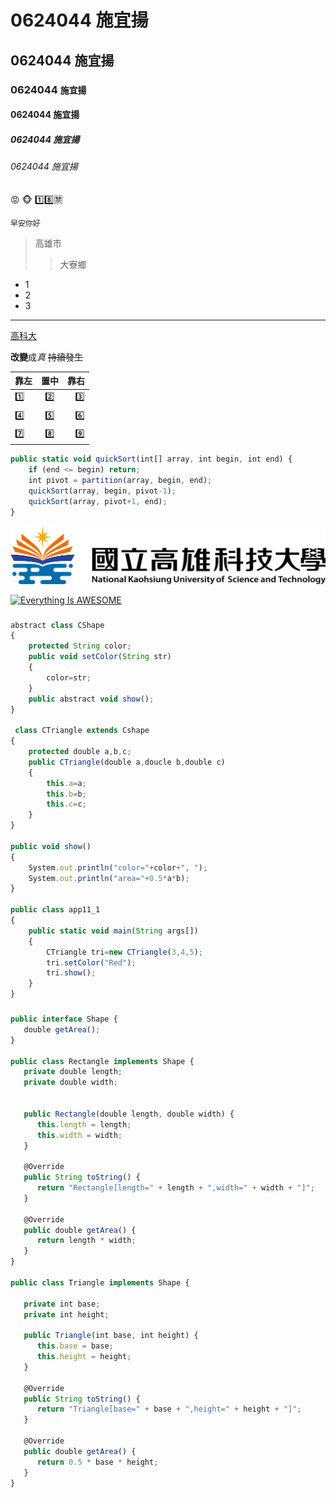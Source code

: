 # 0624044 施宜揚

## 0624044 施宜揚

### 0624044 `施宜揚`

#### 0624044 施宜揚

##### 0624044 施宜揚

###### 0624044 施宜揚

:rage:
:monkey_face:
:one::eight::u7981:

```早安你好```

> 高雄市
>> 大寮鄉

* 1
* 2
* 3 
***
[高科大](https://www.nkust.edu.tw/)

**改變**成*真* ~~持續發生~~

|靠左   |置中     |靠右  |
|:-----|:------:|-----:|
|:one:|:two:|:three:|
|:four:|:five:|:six:|
|:seven:|:eight:|:nine:|

``` js
public static void quickSort(int[] array, int begin, int end) {
    if (end <= begin) return;
    int pivot = partition(array, begin, end);
    quickSort(array, begin, pivot-1);
    quickSort(array, pivot+1, end);
} 
```

![NKUST](nkust.png "高科大")

[![Everything Is AWESOME](https://img.youtube.com/vi/StTqXEQ2l-Y/0.jpg)](https://www.youtube.com/watch?v=StTqXEQ2l-Y "Everything Is AWESOME")

###
``` js
abstract class CShape
{
    protected String color;
    public void setColor(String str)
    {
        color=str;
    }
    public abstract void show();
}

 class CTriangle extends Cshape
{
    protected double a,b,c;
    public CTriangle(double a,doucle b,double c)
    {
        this.a=a;
        this.b=b;
        this.c=c;
    }
}

public void show()
{
    System.out.println("color="+color+", ");
    System.out.println("area="+0.5*a*b);
}

public class app11_1
{   
    public static void main(String args[])
    {
        CTriangle tri=new CTriangle(3,4,5);
        tri.setColor("Red");
        tri.show();        
    }
}
```
###
``` js
public interface Shape {
   double getArea();
}

public class Rectangle implements Shape {  
   private double length;
   private double width;

  
   public Rectangle(double length, double width) {
      this.length = length;
      this.width = width;
   }

   @Override
   public String toString() {
      return "Rectangle[length=" + length + ",width=" + width + "]";
   }

   @Override
   public double getArea() {
      return length * width;
   }
}

public class Triangle implements Shape {
   
   private int base;
   private int height;

   public Triangle(int base, int height) {
      this.base = base;
      this.height = height;
   }

   @Override
   public String toString() {
      return "Triangle[base=" + base + ",height=" + height + "]";
   }

   @Override
   public double getArea() {
      return 0.5 * base * height;
   }
}
```
